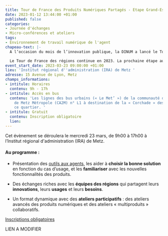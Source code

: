```yaml
---
title: Tour de France des Produits Numériques Partagés - Etape Grand-Est
date: 2023-01-12 13:44:00 +01:00
published: false
categories:
- Journée d'échanges
- Micro-conférences et ateliers
tags:
- Environnement de travail numérique de l'agent
chapeau-text: |-
  A l’occasion du mois de l’innovation publique, la DINUM a lancé le Tour de France des régions des produits numériques interministériels pour aller à la rencontre des Agents : les informer, les former et continuer à les accompagner à transformer les méthodes de travail - en s'appuyant sur les produits collaboratifs ministériels et interministériels mis à leur disposition.

  Le Tour de France des régions continue en 2023. La prochaine étape aura lieu dans la région Grand-Est !
event_start_date: 2023-03-23 09:00:00 +01:00
lieu: 'Institut régional d''administration (IRA) de Metz '
adresse: 15 Avenue de Lyon, Metz
champs_informations:
- intitule: Horaires
  contenu: 9h - 17h
- intitule: Accès en bus
  contenu: 'Les lignes des bus urbains (« Le Met’ ») de la communauté d’agglomération
    de Metz Métropole (CA2M) n° L1 à destination de la « Corchade » desservent régulièrement
    ce quartier. '
- intitule: Gratuit
  contenu: Inscription obligatoire
  lien: 
---
```


Cet évènement se déroulera le mercredi 23 mars, de 9h00 à 17h00 à l’Institut régional d'administration (IRA) de Metz. 

#### Au programme : 

* Présentation des [outils aux agents](https://www.numerique.gouv.fr/outils-agents/), les aider à **choisir la bonne solution** en fonction du cas d’usage, et les **familiariser** avec les nouvelles fonctionnalités des produits.

* Des échanges riches avec les **équipes des régions** qui partagent leurs **innovations**, leurs **usages** et leurs **besoins**.

* Un format dynamique avec des **ateliers participatifs** : des ateliers avancés des produits numériques et des ateliers « multiproduits » collaboratifs.  

<div class="lien-important"><p><a href="https://www.demarches-simplifiees.fr/commencer/inscription-a-l-evenement-lancement-du-referentiel">Inscriptions obligatoires</a></p></div> LIEN A MODIFIER